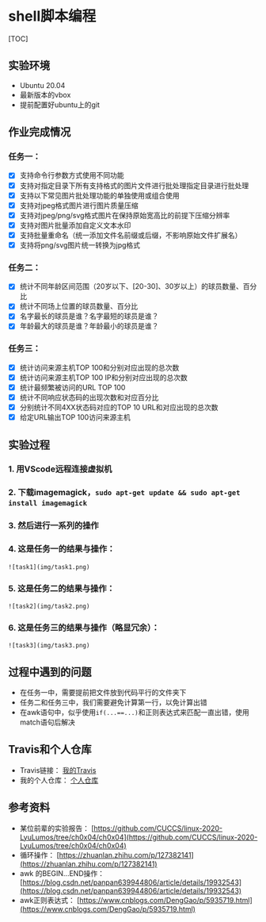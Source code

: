 # shell脚本编程
[TOC]
## 实验环境
* Ubuntu 20.04
* 最新版本的vbox 
* 提前配置好ubuntu上的git

## 作业完成情况
### 任务一：
* [x] 支持命令行参数方式使用不同功能
* [x] 支持对指定目录下所有支持格式的图片文件进行批处理指定目录进行批处理
* [x] 支持以下常见图片批处理功能的单独使用或组合使用
* [x] 支持对jpeg格式图片进行图片质量压缩
* [x] 支持对jpeg/png/svg格式图片在保持原始宽高比的前提下压缩分辨率
* [x] 支持对图片批量添加自定义文本水印
* [x] 支持批量重命名（统一添加文件名前缀或后缀，不影响原始文件扩展名）
* [x] 支持将png/svg图片统一转换为jpg格式

### 任务二：

* [x] 统计不同年龄区间范围（20岁以下、[20-30]、30岁以上）的球员数量、百分比
* [x] 统计不同场上位置的球员数量、百分比
* [x] 名字最长的球员是谁？名字最短的球员是谁？
* [x] 年龄最大的球员是谁？年龄最小的球员是谁？

### 任务三：

* [x] 统计访问来源主机TOP 100和分别对应出现的总次数
* [x] 统计访问来源主机TOP 100 IP和分别对应出现的总次数
* [x] 统计最频繁被访问的URL TOP 100
* [x] 统计不同响应状态码的出现次数和对应百分比
* [x] 分别统计不同4XX状态码对应的TOP 10 URL和对应出现的总次数
* [x] 给定URL输出TOP 100访问来源主机

## 实验过程

### 1. 用VScode远程连接虚拟机
### 2. 下载imagemagick，```sudo apt-get update && sudo apt-get install imagemagick```
### 3. 然后进行一系列的操作
### 4. 这是任务一的结果与操作：
    ![task1](img/task1.png)
### 5. 这是任务二的结果与操作：
    ![task2](img/task2.png)  
### 6. 这是任务三的结果与操作（略显冗余）：
    ![task3](img/task3.png)
   

## 过程中遇到的问题
* 在任务一中，需要提前把文件放到代码平行的文件夹下
* 任务二和任务三中，我们需要避免计算第一行，以免计算出错
* 在awk语句中，似乎使用```if(...==...)```和正则表达式来匹配一直出错，使用match语句后解决

## Travis和个人仓库
* Travis链接：
  [我的Travis](https://travis-ci.com/github/lsw666-gif/linux-2021-lsw666-gif/jobs/499242419)
* 我的个人仓库：
  [个人仓库](https://github.com/lsw666-gif/linux-2021-lsw666-gif)

## 参考资料
* 某位前辈的实验报告：
    [https://github.com/CUCCS/linux-2020-LyuLumos/tree/ch0x04/ch0x04](https://github.com/CUCCS/linux-2020-LyuLumos/tree/ch0x04/ch0x04)
* 循环操作：
    [https://zhuanlan.zhihu.com/p/127382141](https://zhuanlan.zhihu.com/p/127382141)
* awk 的BEGIN...END操作：
    [https://blog.csdn.net/panpan639944806/article/details/19932543](https://blog.csdn.net/panpan639944806/article/details/19932543)
* awk正则表达式：
     [https://www.cnblogs.com/DengGao/p/5935719.html](https://www.cnblogs.com/DengGao/p/5935719.html)   
      
